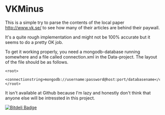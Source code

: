 VKMinus
=======

This is a simple try to parse the contents of the local paper http://www.vk.se/ to see how many of their articles are behind their paywall.

It's a quite rough implementation and might not be 100% accurate but it seems to do a pretty OK job.

To get it working properly, you need a mongodb-database running somewhere and a file called connection.xml in the Data-project. The layout of the file should be as follows.

    <root>
      <connectionstring>mongodb://username:password@host:port/databasename</connectionstring>
    </root>

It isn't available at Github because I'm lazy and honestly don't think that anyone else will be intressted in this project.

[![Bitdeli Badge](https://d2weczhvl823v0.cloudfront.net/karl-sjogren/vkminus/trend.png)](https://bitdeli.com/free "Bitdeli Badge")

